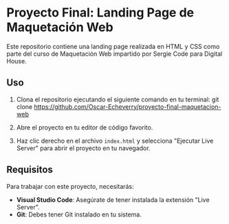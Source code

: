 # Proyecto Final: Landing Page de Maquetación Web

Este repositorio contiene una landing page realizada en HTML y CSS como parte del curso de Maquetación Web impartido por Sergie Code para Digital House.

## Uso

1. Clona el repositorio ejecutando el siguiente comando en tu terminal:
git clone https://github.com/Oscar-Echeverry/proyecto-final-maquetacion-web

2. Abre el proyecto en tu editor de código favorito.

3. Haz clic derecho en el archivo `index.html` y selecciona "Ejecutar Live Server" para abrir el proyecto en tu navegador.

## Requisitos

Para trabajar con este proyecto, necesitarás:

- **Visual Studio Code**: Asegúrate de tener instalada la extensión "Live Server".
- **Git**: Debes tener Git instalado en tu sistema.

